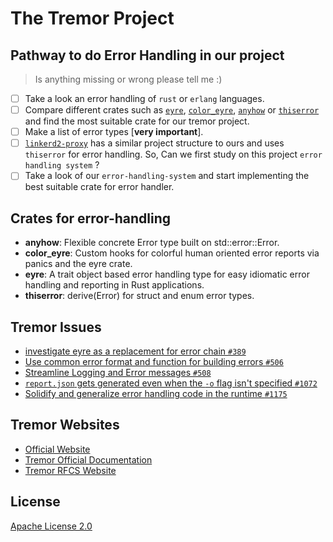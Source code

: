 # The Tremor Project

## Pathway to do Error Handling in our project 

> Is anything missing or wrong please tell me :)

- [ ] Take a look an error handling of `rust` or `erlang` languages.
- [ ] Compare different crates such as [`eyre`](https://github.com/yaahc/eyre), [`color_eyre`](https://github.com/yaahc/color-eyre), [`anyhow`](https://github.com/dtolnay/anyhow) or [`thiserror`](https://github.com/dtolnay/thiserror) and find the most suitable crate for our tremor project.
- [ ] Make a list of error types [**very important**].
- [ ] [`linkerd2-proxy`](https://github.com/linkerd/linkerd2-proxy) has a similar project structure to ours and uses `thiserror` for error handling. So, Can we first study on this project `error handling system` ?
- [ ] Take a look of our `error-handling-system` and start implementing the best suitable crate for error handler.

## Crates for error-handling

* **anyhow**: Flexible concrete Error type built on std::error::Error.
* **color_eyre**: Custom hooks for colorful human oriented error reports via panics and the eyre crate.
* **eyre**: A trait object based error handling type for easy idiomatic error handling and reporting in Rust applications.
* **thiserror**: derive(Error) for struct and enum error types.

## Tremor Issues

* [investigate eyre as a replacement for error chain `#389`](https://github.com/tremor-rs/tremor-runtime/issues/389)
* [Use common error format and function for building errors `#506`](https://github.com/tremor-rs/tremor-runtime/issues/506)
* [Streamline Logging and Error messages `#508`](https://github.com/tremor-rs/tremor-runtime/issues/508)
* [`report.json` gets generated even when the `-o` flag isn't specified `#1072`](https://github.com/tremor-rs/tremor-runtime/issues/1072)
* [Solidify and generalize error handling code in the runtime `#1175`](https://github.com/tremor-rs/tremor-runtime/issues/1175)


## Tremor Websites

* [Official Website](https://www.tremor.rs/)
* [Tremor Official Documentation](https://docs.tremor.rs/)
* [Tremor RFCS Website](https://rfcs.tremor.rs/)

## License

[Apache License 2.0](https://github.com/anonymousr007/Tremor-Notes/blob/main/LICENSE)

